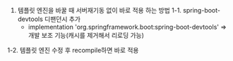 1. 템플릿 엔진을 바꿀 때 서버재기동 없이 바로 적용 하는 방법
 1-1. spring-boot-devtools 디팬던시 추가
     - implementation 'org.springframework.boot:spring-boot-devtools'
      => 개발 보조 기능(캐시를 제거해서 리로딩 가능)
    
 1-2. 템플릿 엔진 수정 후 recompile하면 바로 적용